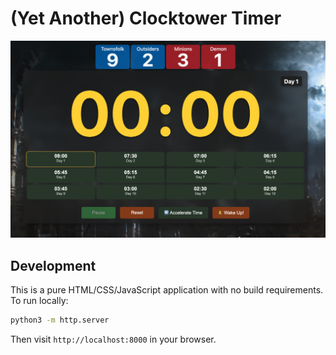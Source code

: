 # (Yet Another) Clocktower Timer

![Screen grab of app](images/readme/screen-grab.png)

## Development

This is a pure HTML/CSS/JavaScript application with no build requirements. To run
locally:

```bash
python3 -m http.server
```

Then visit `http://localhost:8000` in your browser.
